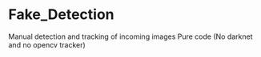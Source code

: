 # Fake_Detection
Manual detection and tracking of incoming images
Pure code (No darknet and no opencv tracker)
